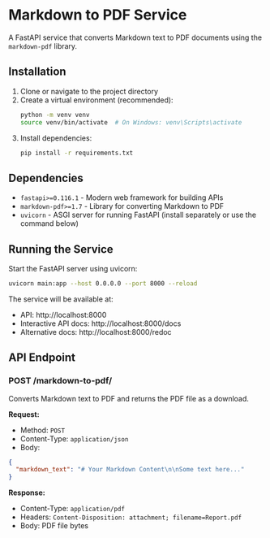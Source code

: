# Markdown to PDF Service

A FastAPI service that converts Markdown text to PDF documents using the `markdown-pdf` library.

## Installation

1. Clone or navigate to the project directory
2. Create a virtual environment (recommended):
   ```bash
   python -m venv venv
   source venv/bin/activate  # On Windows: venv\Scripts\activate
   ```
3. Install dependencies:
   ```bash
   pip install -r requirements.txt
   ```

## Dependencies

- `fastapi>=0.116.1` - Modern web framework for building APIs
- `markdown-pdf>=1.7` - Library for converting Markdown to PDF
- `uvicorn` - ASGI server for running FastAPI (install separately or use the command below)

## Running the Service

Start the FastAPI server using uvicorn:

```bash
uvicorn main:app --host 0.0.0.0 --port 8000 --reload
```

The service will be available at:

- API: http://localhost:8000
- Interactive API docs: http://localhost:8000/docs
- Alternative docs: http://localhost:8000/redoc

## API Endpoint

### POST /markdown-to-pdf/

Converts Markdown text to PDF and returns the PDF file as a download.

**Request:**

- Method: `POST`
- Content-Type: `application/json`
- Body:

```json
{
  "markdown_text": "# Your Markdown Content\n\nSome text here..."
}
```

**Response:**

- Content-Type: `application/pdf`
- Headers: `Content-Disposition: attachment; filename=Report.pdf`
- Body: PDF file bytes
